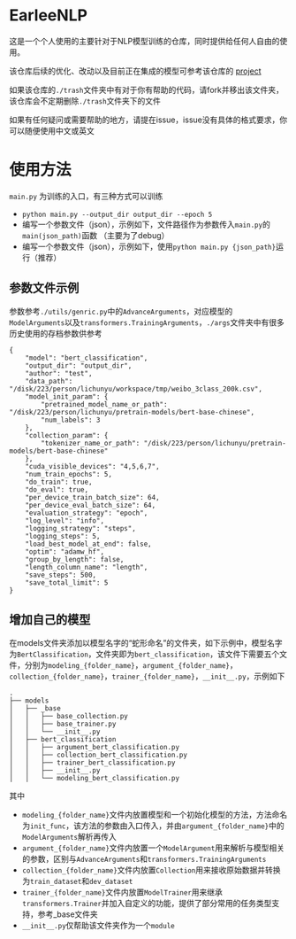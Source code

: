 # EarleeNLP
这是一个个人使用的主要针对于NLP模型训练的仓库，同时提供给任何人自由的使用。  

该仓库后续的优化、改动以及目前正在集成的模型可参考该仓库的 [project](https://github.com/users/EeyoreLee/projects/1)  

如果该仓库的`./trash`文件夹中有对于你有帮助的代码，请fork并移出该文件夹，该仓库会不定期删除`./trash`文件夹下的文件  

如果有任何疑问或需要帮助的地方，请提在issue，issue没有具体的格式要求，你可以随便使用中文或英文

# 使用方法
`main.py` 为训练的入口，有三种方式可以训练  
* `python main.py --output_dir output_dir --epoch 5`
* 编写一个参数文件（json），示例如下，文件路径作为参数传入`main.py`的`main(json_path)`函数 （主要为了debug）
* 编写一个参数文件（json），示例如下，使用`python main.py {json_path}`运行（推荐）

## 参数文件示例
参数参考`./utils/genric.py`中的`AdvanceArguments`，对应模型的`ModelArguments`以及`transformers.TrainingArguments`，`./args`文件夹中有很多历史使用的存档参数供参考
```
{
    "model": "bert_classification",
    "output_dir": "output_dir",
    "author": "test",
    "data_path": "/disk/223/person/lichunyu/workspace/tmp/weibo_3class_200k.csv",
    "model_init_param": {
        "pretrained_model_name_or_path": "/disk/223/person/lichunyu/pretrain-models/bert-base-chinese",
        "num_labels": 3
    },
    "collection_param": {
        "tokenizer_name_or_path": "/disk/223/person/lichunyu/pretrain-models/bert-base-chinese"
    },
    "cuda_visible_devices": "4,5,6,7",
    "num_train_epochs": 5,
    "do_train": true,
    "do_eval": true,
    "per_device_train_batch_size": 64,
    "per_device_eval_batch_size": 64,
    "evaluation_strategy": "epoch",
    "log_level": "info",
    "logging_strategy": "steps",
    "logging_steps": 5,
    "load_best_model_at_end": false,
    "optim": "adamw_hf",
    "group_by_length": false,
    "length_column_name": "length",
    "save_steps": 500,
    "save_total_limit": 5
}
```

## 增加自己的模型
在models文件夹添加以模型名字的“蛇形命名”的文件夹，如下示例中，模型名字为`BertClassification`，文件夹即为`bert_classification`，该文件下需要五个文件，分别为`modeling_{folder_name}`，`argument_{folder_name}`，`collection_{folder_name}`，`trainer_{folder_name}`，`__init__.py`，示例如下
```
.
├── models
│   ├── _base
│   │   ├── base_collection.py
│   │   ├── base_trainer.py
│   │   └── __init__.py
│   ├── bert_classification
│   │   ├── argument_bert_classification.py
│   │   ├── collection_bert_classification.py
│   │   ├── trainer_bert_classification.py
│   │   ├── __init__.py
│   │   └── modeling_bert_classification.py
```
其中  
* `modeling_{folder_name}`文件内放置模型和一个初始化模型的方法，方法命名为`init_func`，该方法的参数由入口传入，并由`argument_{folder_name}`中的`ModelArguments`解析再传入 
* `argument_{folder_name}`文件内放置一个`ModelArgument`用来解析与模型相关的参数，区别与`AdvanceArguments`和`transformers.TrainingArguments` 
* `collection_{folder_name}`文件内放置`Collection`用来接收原始数据并转换为`train_dataset`和`dev_dataset` 
* `trainer_{folder_name}`文件内放置`ModelTrainer`用来继承`transformers.Trainer`并加入自定义的功能，提供了部分常用的任务类型支持，参考_base文件夹
* `__init__.py`仅帮助该文件夹作为一个`module`